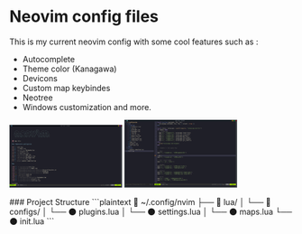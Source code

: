 # Neovim config files
This is my current neovim config with some cool features such as :
 - Autocomplete
 - Theme color (Kanagawa)
 - Devicons
 - Custom map keybindes 
 - Neotree
 - Windows customization and more.


<!-- ![Image Alt Text](https://github.com/Aliiiiii404/Neovim-config/blob/main/images/neovim-screen.png) -->

<p float="left">
    <img src="https://github.com/Aliiiiii404/Neovim-config/blob/main/images/neovim-alpha.png" width="200">
    <img src="https://github.com/Aliiiiii404/Neovim-config/blob/main/images/neovim-screen.png" width="200">
</p>
### Project Structure
```plaintext
📂 ~/.config/nvim
├── 📂 lua/
│	 └── 📂 configs/
│        └── 🌑 plugins.lua   
│	 └── 🌑 settings.lua
│	 └── 🌑 maps.lua
└── 🌑 init.lua
```
